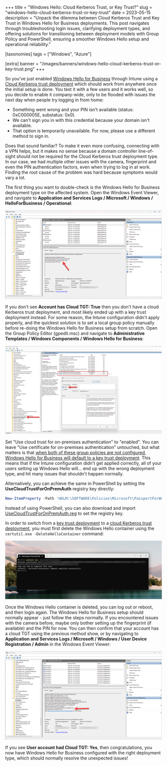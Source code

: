 +++
title = "Windows Hello: Cloud Kerberos Trust, or Key Trust?"
slug = "windows-hello-cloud-kerberos-trust-or-key-trust"
date = 2023-05-15
description = "Unpack the dilemma between Cloud Kerberos Trust and Key Trust in Windows Hello for Business deployments. This post navigates through troubleshooting login issues, clarifying deployment types, and offering solutions for transitioning between deployment models with Group Policy and PowerShell, ensuring a smoother Windows Hello setup and operational reliability."

[taxonomies]
tags = ["Windows", "Azure"]

[extra]
banner = "/images/banners/windows-hello-cloud-kerberos-trust-or-key-trust.png"
+++

So you've just enabled [Windows Hello for Business](https://learn.microsoft.com/en-us/windows/security/identity-protection/hello-for-business/hello-overview) through Intune using a [Cloud Kerberos trust deployment](https://learn.microsoft.com/en-us/windows/security/identity-protection/hello-for-business/hello-hybrid-cloud-kerberos-trust) which should work from anywhere once the initial setup is done. You test it with a few users and it works well, so you decide to enable it company-wide, only to be flooded with issues the next day when people try logging in from home:

* Something went wrong and your PIN isn't available (status: 0xC000005E, substatus: 0x0).
* We can't sign you in with this credential because your domain isn't available.
* That option is temporarily unavailable. For now, please use a different method to sign in.

Does that sound familiar? To make it even more confusing, connecting with a VPN helps, but it makes no sense because a domain controller line-of-sight should not be required for the Cloud Kerberos trust deployment type. In our case, we had multiple other issues with the camera, fingerprint and even the PIN authentication factors, even when trying to log in at work. Finding the root cause of the problem was hard because symptoms would vary a lot.

The first thing you want to double-check is the Windows Hello for Business deployment type on the affected system. Open the Windows Event Viewer, and navigate to **Application and Services Logs / Microsoft / Windows / HelloForBusiness / Operational**:

![WHfB Account Has Cloud TGT True](/images/posts/whfb-account-has-cloud-tgt-true.png)

If you don't see **Account has Cloud TGT: True** then you don't have a cloud Kerberos trust deployment, and most likely ended up with a key trust deployment instead. For some reason, the Intune configuration didn't apply properly, and the quickest solution is to set a local group policy manually before re-doing the Windows Hello for Business setup from scratch. Open the Group Policy Editor (gpedit.msc) and navigate to **Administrative Templates / Windows Components / Windows Hello for Business**:

![WHfB Use Cloud Trust On-Premises](/images/posts/whfb-use-cloud-trust-on-premises.png)

Set "Use cloud trust for on-premises authentication" to "enabled". You can leave "Use certificate for on-premises authentication" untouched, but what matters is that [when both of these group policies are not configured, Windows Hello for Business will default to a key trust deployment](https://msendpointmgr.com/2023/03/04/cloud-kerberos-trust-part-3/). This means that if the Intune configuration didn't get applied correctly, all of your users setting up Windows Hello will... end up with the wrong deployment type, and hit many issues that shouldn't happen normally.

Alternatively, you can achieve the same in PowerShell by setting the **UseCloudTrustForOnPremAuth** registry key directly:

```powershell
New-ItemProperty -Path 'HKLM:\SOFTWARE\Policies\Microsoft\PassportForWork' -Name UseCloudTrustForOnPremAuth -Value 1 -Force
```

Instead of using PowerShell, you can also download and import [UseCloudTrustForOnPremAuth.reg](/files/UseCloudTrustForOnPremAuth.reg) to set the registry key.

In order to switch from a [key trust deployment](https://learn.microsoft.com/en-us/windows/security/identity-protection/hello-for-business/hello-hybrid-key-trust) to a [cloud Kerberos trust deployment](https://learn.microsoft.com/en-us/windows/security/identity-protection/hello-for-business/hello-hybrid-cloud-kerberos-trust), you must first delete the Windows Hello container using the `certutil.exe -DeleteHelloContainer` command:

![WHfB certutil Delete Hello Container](/images/posts/whfb-certutil-delete-hello-container.png)

Once the Windows Hello container is deleted, you can log out or reboot, and then login again. The Windows Hello for Business setup should normally appear - just follow the steps normally. If you encountered issues with the camera before, maybe only bother setting up the fingerprint (if available) and the PIN for now. You can then confirm that your account has a cloud TGT using the previous method show, or by navigating to **Application and Services Logs / Microsoft / Windows / User Device Registration / Admin** in the Windows Event Viewer:

![WHfB User Device Registration Cloud TGT](/images/posts/whfb-user-device-registration-cloud-tgt.png)

If you see **User account had Cloud TGT: Yes**, then congratulations, you now have Windows Hello for Business configured with the right deployment type, which should normally resolve the unexpected issues!
